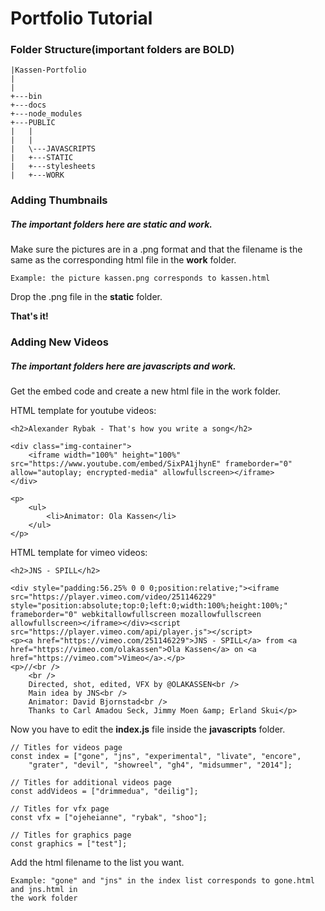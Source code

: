 # Portfolio Tutorial

### Folder Structure(important folders are BOLD)
```
|Kassen-Portfolio
|
|
+---bin
+---docs
+---node_modules
+---PUBLIC
|   |
|   |
|   \---JAVASCRIPTS
|   +---STATIC
|   +---stylesheets
|   +---WORK
```
### Adding Thumbnails
##### The important folders here are static and work.

Make sure the pictures are in a .png format and that the filename is the same as the
corresponding html file in the **work** folder.

```
Example: the picture kassen.png corresponds to kassen.html
```

Drop the .png file in the **static** folder.

**That's it!**

### Adding New Videos
##### The important folders here are javascripts and work.

Get the embed code and create a new html file in the work folder.

HTML template for youtube videos:
```
<h2>Alexander Rybak - That's how you write a song</h2>

<div class="img-container">
    <iframe width="100%" height="100%" src="https://www.youtube.com/embed/SixPA1jhynE" frameborder="0" allow="autoplay; encrypted-media" allowfullscreen></iframe>
</div>

<p>
    <ul>
        <li>Animator: Ola Kassen</li>
    </ul>
</p>
```
HTML template for vimeo videos:
```
<h2>JNS - SPILL</h2>

<div style="padding:56.25% 0 0 0;position:relative;"><iframe src="https://player.vimeo.com/video/251146229" style="position:absolute;top:0;left:0;width:100%;height:100%;" frameborder="0" webkitallowfullscreen mozallowfullscreen allowfullscreen></iframe></div><script src="https://player.vimeo.com/api/player.js"></script>
<p><a href="https://vimeo.com/251146229">JNS - SPILL</a> from <a href="https://vimeo.com/olakassen">Ola Kassen</a> on <a href="https://vimeo.com">Vimeo</a>.</p>
<p>//<br />
    <br />
    Directed, shot, edited, VFX by @OLAKASSEN<br />
    Main idea by JNS<br />
    Animator: David Bjornstad<br />
    Thanks to Carl Amadou Seck, Jimmy Moen &amp; Erland Skui</p>
```

Now you have to edit the **index.js** file inside the **javascripts** folder.

```
// Titles for videos page
const index = ["gone", "jns", "experimental", "livate", "encore",
    "grater", "devil", "showreel", "gh4", "midsummer", "2014"];

// Titles for additional videos page
const addVideos = ["drimmedua", "deilig"];

// Titles for vfx page
const vfx = ["ojeheianne", "rybak", "shoo"];

// Titles for graphics page
const graphics = ["test"];
```

Add the html filename to the list you want.

```
Example: "gone" and "jns" in the index list corresponds to gone.html and jns.html in
the work folder
```